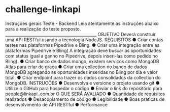 # challenge-linkapi
Instruções gerais Teste - Backend  Leia atentamente as instruções abaixo para a realização do teste proposto.  _____________________________________________  OBJETIVO Deverá construir uma API RESTful usando a tecnologia NodeJS.    REQUISITOS  ● Criar contas testes nas plataformas Pipedrive e Bling.  ● Criar uma integração entre as plataformas Pipedrive e Bling( A integração deve buscar as oportunidades com status igual a ganho no Pipedrive, depois inseri-las como pedido no Bling).  ● Criar banco de dados mongo, existem serviços como MongoDB Atlas para criar de graça  ● Criar uma collection no banco de dados MongoDB agregando as oportunidades inseridas no Bling por dia e valor total.  ● Criar endpoint para trazer os dados consolidados da collection do MongoDB.    INSTRUÇÕES  ● Desenvolva e versione o projeto usando git  ● Utilize o GitHub para hospedar o código  ● Enviar o link do repositório para people@linkapi..com.br O QUE SERÁ AVALIADO  ● Quantidade de requisitos realizados  ● Desacoplamento de código  ● Legibilidade  ● Boas práticas de desenvolvimento de API RESTful  ● Performance
